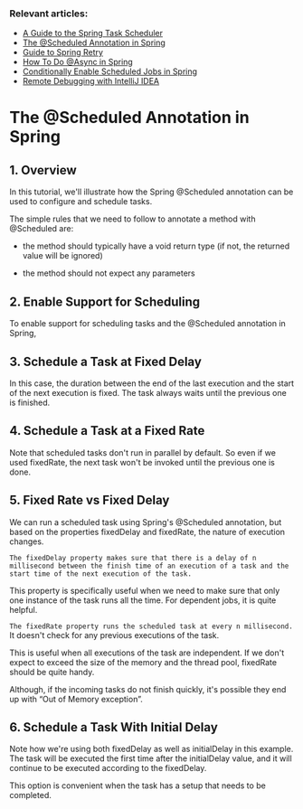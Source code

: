 ### Relevant articles:
- [A Guide to the Spring Task Scheduler](https://www.baeldung.com/spring-task-scheduler)
- [The @Scheduled Annotation in Spring](https://www.baeldung.com/spring-scheduled-tasks)
- [Guide to Spring Retry](https://www.baeldung.com/spring-retry)
- [How To Do @Async in Spring](https://www.baeldung.com/spring-async)
- [Conditionally Enable Scheduled Jobs in Spring](https://www.baeldung.com/spring-scheduled-enabled-conditionally)
- [Remote Debugging with IntelliJ IDEA](https://www.baeldung.com/intellij-remote-debugging)

# The @Scheduled Annotation in Spring

## 1. Overview

In this tutorial, we'll illustrate how the Spring @Scheduled annotation can be used to configure and schedule tasks.

The simple rules that we need to follow to annotate a method with @Scheduled are:

* the method should typically have a void return type (if not, the returned value will be ignored)

* the method should not expect any parameters

## 2. Enable Support for Scheduling

To enable support for scheduling tasks and the @Scheduled annotation in Spring,

## 3. Schedule a Task at Fixed Delay

In this case, the duration between the end of the last execution and the start of the next execution is fixed. The task always waits until the previous one is finished.

## 4. Schedule a Task at a Fixed Rate

Note that scheduled tasks don't run in parallel by default. So even if we used fixedRate, the next task won't be invoked until the previous one is done.

## 5. Fixed Rate vs Fixed Delay

We can run a scheduled task using Spring's @Scheduled annotation, but based on the properties fixedDelay and fixedRate, the nature of execution changes.

`The fixedDelay property makes sure that there is a delay of n millisecond between the finish time of an execution of a task and the start time of the next execution of the task.`

This property is specifically useful when we need to make sure that only one instance of the task runs all the time. For dependent jobs, it is quite helpful.

`The fixedRate property runs the scheduled task at every n millisecond.` It doesn't check for any previous executions of the task.

This is useful when all executions of the task are independent. If we don't expect to exceed the size of the memory and the thread pool, fixedRate should be quite handy.

Although, if the incoming tasks do not finish quickly, it's possible they end up with “Out of Memory exception”.

## 6. Schedule a Task With Initial Delay 

Note how we're using both fixedDelay as well as initialDelay in this example. The task will be executed the first time after the initialDelay value, and it will continue to be executed according to the fixedDelay.

This option is convenient when the task has a setup that needs to be completed.

